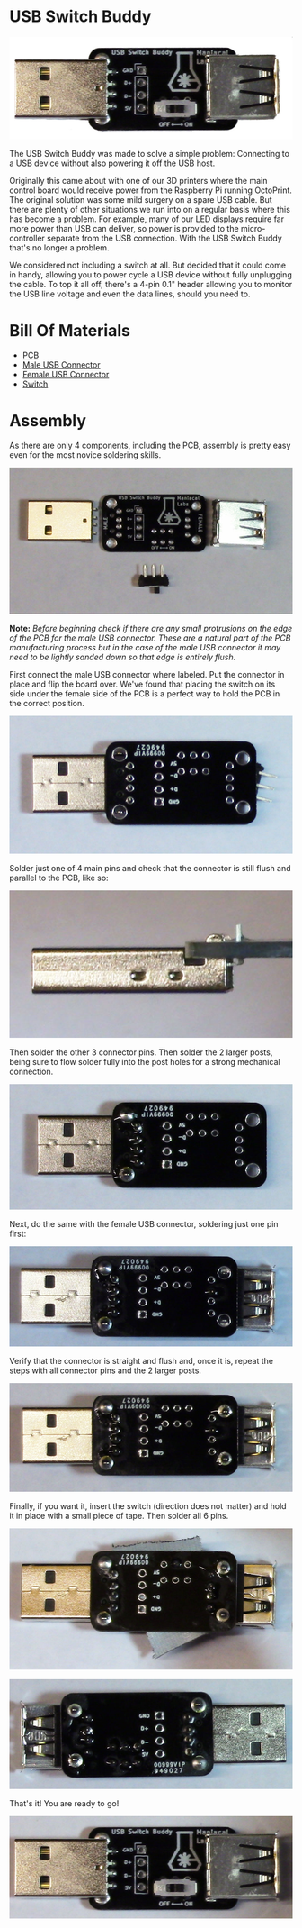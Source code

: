 # USB Switch Buddy

![](img/ProdShot.jpg)

The USB Switch Buddy was made to solve a simple problem: Connecting to a USB device without also powering it off the USB host.

Originally this came about with one of our 3D printers where the main control board would receive power from the Raspberry Pi running OctoPrint. The original solution was some mild surgery on a spare USB cable. But there are plenty of other situations we run into on a regular basis where this has become a problem. For example, many of our LED displays require far more power than USB can deliver, so power is provided to the micro-controller separate from the USB connection. With the USB Switch Buddy that's no longer a problem.

We considered not including a switch at all. But decided that it could come in handy, allowing you to power cycle a USB device without fully unplugging the cable. To top it all off, there's a 4-pin 0.1" header allowing you to monitor the USB line voltage and even the data lines, should you need to.

# Bill Of Materials

- [PCB](https://oshpark.com/shared_projects/nIXL0D1j)
- [Male USB Connector](https://www.mouser.com/ProductDetail/490-UP2-AH-1-TH)
- [Female USB Connector](https://www.mouser.com/ProductDetail/490-UJ2-AH-4-TH)
- [Switch](https://www.mouser.com/ProductDetail/611-JS202011CQN)

# Assembly

As there are only 4 components, including the PCB, assembly is pretty easy even for the most novice soldering skills.

![](img/1.jpg)

**Note:** *Before beginning check if there are any small protrusions on the edge of the PCB for the male USB connector. These are a natural part of the PCB manufacturing process but in the case of the male USB connector it may need to be lightly sanded down so that edge is entirely flush.*

First connect the male USB connector where labeled. Put the connector in place and flip the board over. We've found that placing the switch on its side under the female side of the PCB is a perfect way to hold the PCB in the correct position.

![](img/4a.jpg)

Solder just one of 4 main pins and check that the connector is still flush and parallel to the PCB, like so:

![](img/3.jpg)

Then solder the other 3 connector pins. Then solder the 2 larger posts, being sure to flow solder fully into the post holes for a strong mechanical connection.

![](img/7.jpg)

Next, do the same with the female USB connector, soldering just one pin first:

![](img/8.jpg)

Verify that the connector is straight and flush and, once it is, repeat the steps with all connector pins and the 2 larger posts.

![](img/9.jpg)

Finally, if you want it, insert the switch (direction does not matter) and hold it in place with a small piece of tape. Then solder all 6 pins.

![](img/12.jpg)

![](img/13.jpg)

That's it! You are ready to go!

![](img/14.jpg)

